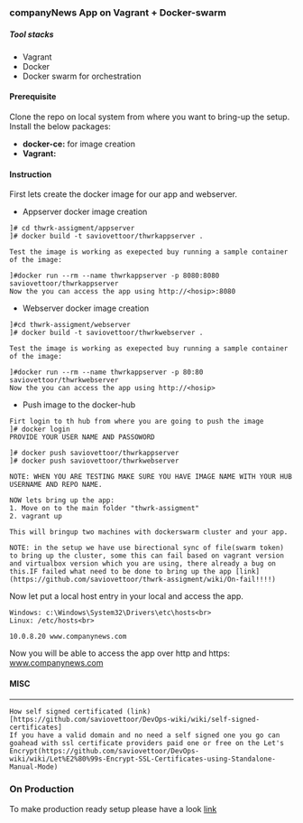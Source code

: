 ### companyNews App on Vagrant + Docker-swarm

##### Tool stacks
* Vagrant
* Docker
* Docker swarm for orchestration

#### Prerequisite
Clone the repo on local system from where you want to bring-up the setup. Install the below packages:
* <b>docker-ce:</b> for image creation 
* <b>Vagrant:</b>

#### Instruction
First lets create the docker image for our app and webserver.<br>

* Appserver docker image creation
```
]# cd thwrk-assigment/appserver
]# docker build -t saviovettoor/thwrkappserver .

Test the image is working as exepected buy running a sample container of the image:

]#docker run --rm --name thwrkappserver -p 8080:8080 saviovettoor/thwrkappserver
Now the you can access the app using http://<hosip>:8080
```

* Webserver docker image creation
```
]#cd thwrk-assigment/webserver
]# docker build -t saviovettoor/thwrkwebserver .

Test the image is working as exepected buy running a sample container of the image:

]#docker run --rm --name thwrkappserver -p 80:80 saviovettoor/thwrkwebserver
Now the you can access the app using http://<hosip>
```

* Push image to the docker-hub
```
Firt login to th hub from where you are going to push the image
]# docker login
PROVIDE YOUR USER NAME AND PASSOWORD

]# docker push saviovettoor/thwrkappserver
]# docker push saviovettoor/thwrkwebserver

NOTE: WHEN YOU ARE TESTING MAKE SURE YOU HAVE IMAGE NAME WITH YOUR HUB USERNAME AND REPO NAME.
```

```
NOW lets bring up the app:
1. Move on to the main folder "thwrk-assigment"
2. vagrant up

This will bringup two machines with dockerswarm cluster and your app.

NOTE: in the setup we have use birectional sync of file(swarm token) to bring up the cluster, some this can fail based on vagrant version and virtualbox version which you are using, there already a bug on this.IF failed what need to be done to bring up the app [link](https://github.com/saviovettoor/thwrk-assigment/wiki/On-fail!!!!)
```
Now let put a local host entry in your local and access the app.<br>
```
Windows: c:\Windows\System32\Drivers\etc\hosts<br>
Linux: /etc/hosts<br>

10.0.8.20 www.companynews.com
```
Now you will be able to access the app over http and https: www.companynews.com

#### MISC
---------
```
How self signed certificated (link)[https://github.com/saviovettoor/DevOps-wiki/wiki/self-signed-certificates]
If you have a valid domain and no need a self signed one you go can goahead with ssl certificate providers paid one or free on the Let's  Encrypt(https://github.com/saviovettoor/DevOps-wiki/wiki/Let%E2%80%99s-Encrypt-SSL-Certificates-using-Standalone-Manual-Mode)
```

### On Production
To make production ready setup please have a look [link](https://github.com/saviovettoor/thwrk-assigment/wiki/On-production)
